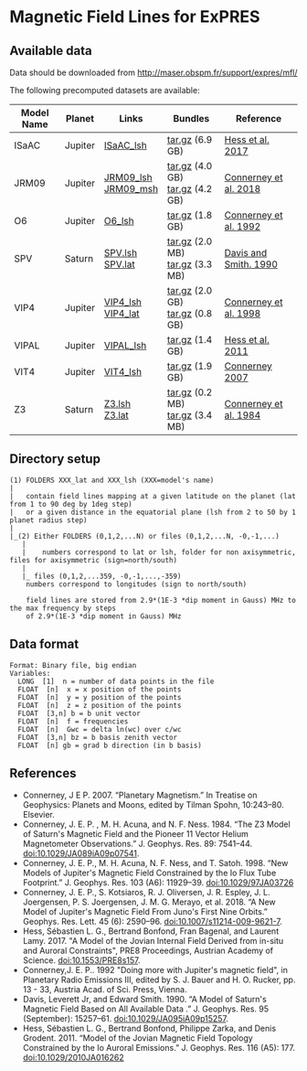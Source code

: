 # Magnetic Field Lines for ExPRES

## Available data

Data should be downloaded from http://maser.obspm.fr/support/expres/mfl/ 

The following precomputed datasets are available:

| Model Name | Planet  | Links | Bundles | Reference | 
|------------|-------- |-------|---------|-----------|
| ISaAC      | Jupiter | [ISaAC_lsh](http://maser.obspm.fr/support/expres/mfl/ISaAC_lsh) | [tar.gz](http://maser.obspm.fr/support/expres/mfl/ISaAC_lsh.tar.gz) (6.9 GB) | [Hess et al. 2017](#isaac)|
| JRM09      | Jupiter | [JRM09_lsh](http://maser.obspm.fr/support/expres/mfl/JRM09_lsh)<br/>[JRM09_msh](http://maser.obspm.fr/support/expres/mfl/JRM09_msh)  | [tar.gz](http://maser.obspm.fr/support/expres/mfl/JRM09_lsh.tar.gz) (4.0 GB)<br/> [tar.gz](http://maser.obspm.fr/support/expres/mfl/JRM09_msh.tar.gz) (4.2 GB)  | [Connerney et al. 2018](#jrm09)| 
| O6         | Jupiter | [O6_lsh](http://maser.obspm.fr/support/expres/mfl/O6_lsh) | [tar.gz](http://maser.obspm.fr/support/expres/mfl/O6_lsh.tar.gz) (1.8 GB) | [Connerney et al. 1992](#o6)|
| SPV        | Saturn  | [SPV.lsh](http://maser.obspm.fr/support/expres/mfl/SPV_lsh)<br/>[SPV.lat](http://maser.obspm.fr/support/expres/mfl/SPV_lat) | [tar.gz](http://maser.obspm.fr/support/expres/mfl/SPV_lsh.tar.gz) (2.0 MB)<br/>[tar.gz](http://maser.obspm.fr/support/expres/mfl/SPV_lat.tar.gz) (3.3 MB) | [Davis and Smith. 1990](#spv) | 
| VIP4       | Jupiter | [VIP4_lsh](http://maser.obspm.fr/support/expres/mfl/VIP4_lsh)<br/>[VIP4_lat](http://maser.obspm.fr/support/expres/mfl/VIP4_lat) | [tar.gz](http://maser.obspm.fr/support/expres/mfl/VIP4_lsh.tar.gz) (2.0 GB)<br/>[tar.gz](http://maser.obspm.fr/support/expres/mfl/VIP4_lat.tar.gz) (0.8 GB) | [Connerney et al. 1998](#vip4)|
| VIPAL      | Jupiter | [VIPAL_lsh](http://maser.obspm.fr/support/expres/mfl/VIPAL_lsh) | [tar.gz](http://maser.obspm.fr/support/expres/mfl/VIPAL_lsh.tar.gz) (1.4 GB) | [Hess et al. 2011](#vipal)|
| VIT4       | Jupiter | [VIT4_lsh](http://maser.obspm.fr/support/expres/mfl/VIT4_lsh) | [tar.gz](http://maser.obspm.fr/support/expres/mfl/VIT4_lsh.tar.gz) (1.9 GB) | [Connerney 2007](#vit4) |
| Z3         | Saturn  | [Z3.lsh](http://maser.obspm.fr/support/expres/mfl/Z3_lsh)<br/>[Z3.lat](http://maser.obspm.fr/support/expres/mfl/Z3_lat) | [tar.gz](http://maser.obspm.fr/support/expres/mfl/Z3_lsh.tar.gz) (0.2 MB)<br/>[tar.gz](http://maser.obspm.fr/support/expres/mfl/Z3_lat.tar.gz) (3.4 MB) | [Connerney et al. 1984](#z3)|

## Directory setup

```
(1) FOLDERS XXX_lat and XXX_lsh (XXX=model's name)
|
|	contain field lines mapping at a given latitude on the planet (lat from 1 to 90 deg by 1deg step)
|	or a given distance in the equatorial plane (lsh from 2 to 50 by 1 planet radius step)
|
|_(2) Either FOLDERS (0,1,2,...N) or files (0,1,2,...N, -0,-1,...)
   |
   |	numbers correspond to lat or lsh, folder for non axisymmetric, files for axisymmetric (sign=north/south)
   |
   |_ files (0,1,2,...359, -0,-1,...,-359)
	numbers correspond to longitudes (sign to north/south)

	field lines are stored from 2.9*(1E-3 *dip moment in Gauss) MHz to the max frequency by steps 
	of 2.9*(1E-3 *dip moment in Gauss) MHz
```

## Data format
```
Format: Binary file, big endian
Variables:
  LONG  [1]  n = number of data points in the file
  FLOAT  [n]  x = x position of the points
  FLOAT  [n]  y = y position of the points
  FLOAT  [n]  z = z position of the points
  FLOAT  [3,n] b = b unit vector
  FLOAT  [n]  f = frequencies
  FLOAT  [n]  Gwc = delta ln(wc) over c/wc
  FLOAT  [3,n] bz = b basis zenith vector
  FLOAT  [n] gb = grad b direction (in b basis)
```

## References

- <a name='vit4'></a>Connerney, J E P. 2007. “Planetary Magnetism.” In Treatise on Geophysics: Planets and Moons, edited by Tilman Spohn, 10:243–80. Elsevier.
- <a name='z3'></a>Connerney, J. E. P. , M. H. Acuna, and N. F. Ness. 1984. “The Z3 Model of Saturn's Magnetic Field and the Pioneer 11 Vector Helium Magnetometer Observations.” J. Geophys. Res. 89: 7541–44. [doi:10.1029/JA089iA09p07541](https://doi.org/10.1029/JA089iA09p07541).
- <a name='vip4'></a>Connerney, J. E. P., M. H. Acuna, N. F. Ness, and T. Satoh. 1998. “New Models of Jupiter's Magnetic Field Constrained by the Io Flux Tube Footprint.” J. Geophys. Res. 103 (A6): 11929–39. [doi:10.1029/97JA03726](https://dx.doi.org/10.1029/97JA03726)
- <a name='jrm09'></a>Connerney, J. E. P., S. Kotsiaros, R. J. Oliversen, J. R. Espley, J. L. Joergensen, P. S. Joergensen, J. M. G. Merayo, et al. 2018. “A New Model of Jupiter's Magnetic Field From Juno's First Nine Orbits.” Geophys. Res. Lett. 45 (6): 2590–96. [doi:10.1007/s11214-009-9621-7](https:/dx.doi.org/10.1007/s11214-009-9621-7).
- <a name='isaac'></a>Hess, Sébastien L. G.,  Bertrand Bonfond, Fran Bagenal, and Laurent Lamy. 2017. "A Model of the Jovian Internal Field Derived from in-situ and Auroral Constraints", PRE8 Proceedings, Austrian Academy of Science. [doi:10.1553/PRE8s157](https://dx.doi.org/10.1553/PRE8s157).
- <a name='o6'></a>Connerney,J. E. P.. 1992 "Doing more with Jupiter's magnetic field", in Planetary Radio Emissions III, edited by S. J. Bauer and H. O. Rucker, pp. 13 - 33, Austria Acad. of Sci. Press, Vienna.
- <a name='spv'></a>Davis, Leverett Jr, and Edward Smith. 1990. “A Model of Saturn's Magnetic Field Based on All Available Data .” J. Geophys. Res. 95 (September): 15257–61. [doi:10.1029/JA095iA09p15257](https://dx.doi.org/10.1029/JA095iA09p15257).
- <a name='vipal'></a>Hess, Sébastien L. G., Bertrand Bonfond, Philippe Zarka, and Denis Grodent. 2011. “Model of the Jovian Magnetic Field Topology Constrained by the Io Auroral Emissions.” J. Geophys. Res. 116 (A5): 177. [doi:10.1029/2010JA016262](https://dx.doi.org/10.1029/2010JA016262)
